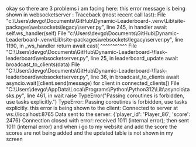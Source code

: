 okay so there are 3 problems i am facing here:
this error message is being shown in websocketserver :
Traceback (most recent call last):
  File "c:\Users\devgo\Documents\GitHub\Dynamic-Leaderboard-\.venv\Lib\site-packages\websockets\legacy\server.py", line 245, in handler
    await self.ws_handler(self)
  File "c:\Users\devgo\Documents\GitHub\Dynamic-Leaderboard-\.venv\Lib\site-packages\websockets\legacy\server.py", line 1190, in _ws_handler
    return await cast(
           ^^^^^^^^^^^
  File "C:\Users\devgo\Documents\GitHub\Dynamic-Leaderboard-\flask-leaderboard\websocketserver.py", line 25, in leaderboard_update
    await broadcast_to_clients(data)
  File "C:\Users\devgo\Documents\GitHub\Dynamic-Leaderboard-\flask-leaderboard\websocketserver.py", line 36, in broadcast_to_clients
    await asyncio.wait([client.send(message) for client in connected_clients])
  File "C:\Users\devgo\AppData\Local\Programs\Python\Python312\Lib\asyncio\tasks.py", line 461, in wait
    raise TypeError("Passing coroutines is forbidden, use tasks explicitly.")
TypeError: Passing coroutines is forbidden, use tasks explicitly.
this error is being shown to the client:
Connected to server at ws://localhost:8765
Data sent to the server: {'player_id': 'Player_86', 'score': 2476}
Connection closed with error: received 1011 (internal error); then sent 1011 (internal error)
and when i go to my website and add the score the scores are not being added and the updated table is not shown in my screen
